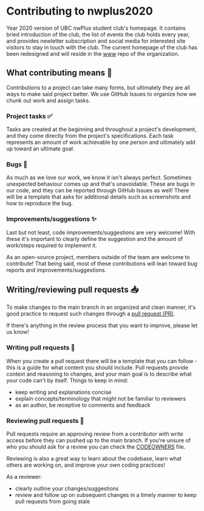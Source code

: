 # Contributing to nwplus2020
Year 2020 version of UBC nwPlus student club's homepage. It contains bried introduction of the club, the
list of events the club holds every year, and provides newletter subscription and social media for interested 
site visitors to stay in touch with the club. The current homepage of the club has been redesigned and will reside in the [www](https://github.com/nwplus/www) repo of the organization.

## What contributing means 🤝
Contributions to a project can take many forms, but ultimately they are all ways to make said project better. We use GitHub Issues to organize how we chunk out work and assign tasks.

### Project tasks ✅
Tasks are created at the beginning and throughout a project's development, and they come directly from the project's specifications. Each task represents an amount of work achievable by one person and ultimately add up toward an ultimate goal.

### Bugs 🐞
As much as we love our work, we know it isn't always perfect. Sometimes unexpected behaviour comes up and that's unavoidable. These are bugs in our code, and they can be reported through GitHub Issues as well! There will be a template that asks for additional details such as screenshots and how to reproduce the bug.

### Improvements/suggestions ✨
Last but not least, code improvements/suggestions are very welcome! With these it's important to clearly define the suggestion and the amount of work/steps required to implement it.

As an open-source project, members outside of the team are welcome to contribute! That being said, most of these contributions will lean toward bug reports and improvements/suggestions. 

## Writing/reviewing pull requests 📥
To make changes to the main branch in an organized and clean manner, it's good practice to request such changes through a [pull request (PR)](https://docs.github.com/en/github/collaborating-with-pull-requests/proposing-changes-to-your-work-with-pull-requests/about-pull-requests).

If there's anything in the review process that you want to improve, please let us know!

### Writing pull requests 📝
When you create a pull request there will be a template that you can follow - this is a guide for what content you should include. Pull requests provide context and reasoning to changes, and your main goal is to describe what your code can't by itself. Things to keep in mind:
- keep writing and explanations concise
- explain concepts/terminology that might not be familiar to reviewers
- as an author, be receptive to comments and feedback

### Reviewing pull requests 👀
Pull requests require an approving review from a contributor with write access before they can pushed up to the main branch. If you're unsure of who you should ask for a review you can check the [CODEOWNERS](https://github.com/nwplus/nwplus2020/blob/85590a9805990fe82cb0e775479e8785ef45b05c/.github/CODEOWNERS) file.

Reviewing is also a great way to learn about the codebase, learn what others are working on, and improve your own coding practices!

As a reviewer:
- clearly outline your changes/suggestions
- review and follow up on subsequent changes in a timely manner to keep pull requests from going stale
